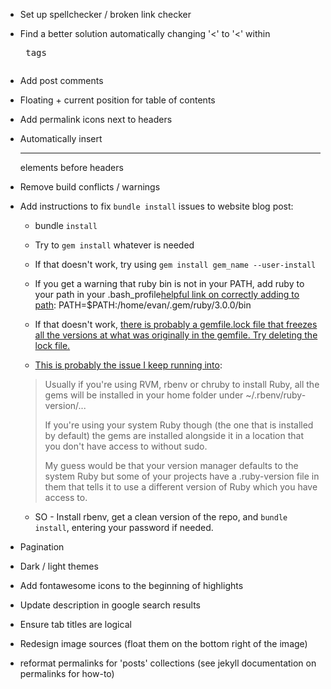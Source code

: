 - Set up spellchecker / broken link checker
- Find a better solution automatically changing '<' to '&lt;' within <pre> tags
- Add post comments
- Floating + current position for table of contents
- Add permalink icons next to headers
- Automatically insert <hr> elements before headers
- Remove build conflicts / warnings
- Add instructions to fix `bundle install` issues to website blog post:
    - bundle `install`
    - Try to `gem install` whatever is needed
    - If that doesn't work, try using `gem install gem_name --user-install`
    - If you get a warning that ruby bin is not in your PATH, add ruby to your path in your .bash_profile[helpful link on correctly adding to path](https://unix.stackexchange.com/questions/26047/how-to-correctly-add-a-path-to-path):
        PATH=$PATH:/home/evan/.gem/ruby/3.0.0/bin

    - If that doesn't work, [there is probably a gemfile.lock file that freezes all the versions at what was originally in the gemfile. Try deleting the lock file.](https://talk.jekyllrb.com/t/bundler-could-not-find-compatible-versions-for-gem-jekyll/6275/3)    
    - [This is probably the issue I keep running into](https://stackoverflow.com/a/42844361/13569456): 
    > Usually if you're using RVM, rbenv or chruby to install Ruby, all the gems will be installed in your home folder under ~/.rbenv/ruby-version/...
    > 
    > If you're using your system Ruby though (the one that is installed by default) the gems are installed alongside it in a location that you don't have access to without sudo.
    > 
    > My guess would be that your version manager defaults to the system Ruby but some of your projects have a .ruby-version file in them that tells it to use a different version of Ruby which you have access to.

    - SO - Install rbenv, get a clean version of the repo, and `bundle install`, entering your password if needed.

- Pagination
- Dark / light themes
- Add fontawesome icons to the beginning of highlights
- Update description in google search results
- Ensure tab titles are logical
- Redesign image sources (float them on the bottom right of the image)
- reformat permalinks for 'posts' collections (see jekyll documentation on permalinks for how-to)